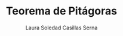 ---
title: "Teorema de Pitágoras"
year: 2020
thumbnail: "assets/img/Logo-ommags.png"
topic: "Geometría"
file: "assets/pdf/Material/Teorema-de-Pitágoras.pdf"
author: "Laura Soledad Casillas Serna"
level: "Básico"
alttext: "Probablemente te lo sepas de memoria, ¿lo sabes usar?"
---